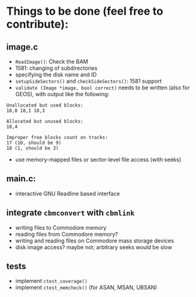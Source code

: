 # Things to be done (feel free to contribute):

## image.c
* `ReadImage()`: Check the BAM
* 1581: changing of subdirectories
* specifying the disk name and ID
* `setupSideSectors()` and `checkSideSectors()`: 1581 support
* `validate (Image *image, bool correct)` needs to be written (also for GEOS),
with output like the following:
```
Unallocated but used blocks:
18,0 18,1 18,3

Allocated but unused blocks:
18,4

Improper free blocks count on tracks:
17 (10, should be 9)
18 (1, should be 3)
```
* use memory-mapped files or sector-level file access (with seeks)

## main.c:
* interactive GNU Readline based interface

## integrate `cbmconvert` with `cbmlink`
* writing files to Commodore memory
* reading files from Commodore memory?
* writing and reading files on Commodore mass storage devices
* disk image access?  maybe not; arbitrary seeks would be slow

## tests
* implement `ctest_coverage()`
* implement `ctest_memcheck()` (for ASAN, MSAN, UBSAN)
